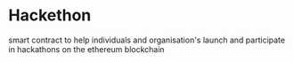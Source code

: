 # Hackethon
smart contract to help individuals and organisation's launch and participate in hackathons on the ethereum blockchain
